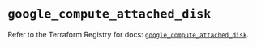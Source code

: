 # `google_compute_attached_disk`

Refer to the Terraform Registry for docs: [`google_compute_attached_disk`](https://registry.terraform.io/providers/hashicorp/google-beta/5.18.0/docs/resources/google_compute_attached_disk).

